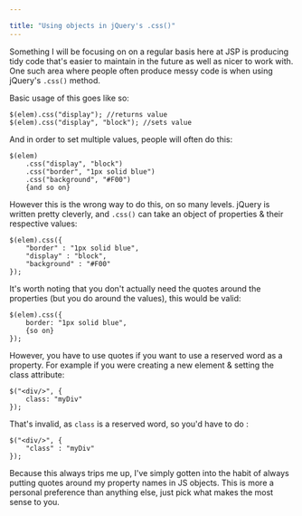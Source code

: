 ```yaml
---

title: "Using objects in jQuery's .css()"
---
```


Something I will be focusing on on a regular basis here at JSP is producing tidy code that's easier to maintain in the future as well as nicer to work with. One such area where people often produce messy code is when using jQuery's `.css()` method.

Basic usage of this goes like so:

    $(elem).css("display"); //returns value
    $(elem).css("display", "block"); //sets value

And in order to set multiple values, people will often do this:

    $(elem)
    	.css("display", "block")
    	.css("border", "1px solid blue")
    	.css("background", "#F00")
    	{and so on}


However this is the wrong way to do this, on so many levels. jQuery is written pretty cleverly, and `.css()` can take an object of properties & their respective values:

    $(elem).css({
    	"border" : "1px solid blue",
    	"display" : "block",
    	"background" : "#F00"
    });

It's worth noting that you don't actually need the quotes around the properties (but you do around the values), this would be valid:

    $(elem).css({
    	border: "1px solid blue",
    	{so on}
    });

However, you have to use quotes if you want to use a reserved word as a property. For example if you were creating a new element & setting the class attribute:

    $("<div/>", {
    	class: "myDiv"
    });

That's invalid, as `class` is a reserved word, so you'd have to do :

    $("<div/>", {
    	"class" : "myDiv"
    });

Because this always trips me up, I've simply gotten into the habit of always putting quotes around my property names in JS objects. This is more a personal preference than anything else, just pick what makes the most sense to you.

